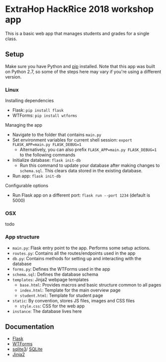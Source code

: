 # ExtraHop HackRice 2018 workshop app

This is a basic web app that manages students and grades for a single class.

## Setup
Make sure you have Python and [pip](https://pip.pypa.io/en/stable/installing/) installed. Note that this app was built on Python 2.7, so some of the steps here may vary if you're using a different version.

### Linux
Installing dependencies
- Flask: `pip install flask`    
- WTForms: `pip install wtforms` 

Managing the app
- Navigate to the folder that contains `main.py`
- Set environment variables for current shell session: `export FLASK_APP=main.py FLASK_DEBUG=1`
  - Alternatively, you can also prefix `FLASK_APP=main.py FLASK_DEBUG=1` to the following commands
- Initialize database: `flask init-db`
  - Run this command to update your database after making changes to `schema.sql`. This clears data stored in the existing database.
- Run app: `flask init-db`

Configurable options
- Run Flask app on a different port: `flask run --port 1234` (default is 5000)

### OSX
todo

### App structure
- `main.py`: Flask entry point to the app. Performs some setup actions.
- `routes.py`: Contains all the routes/endpoints used in the app
- `db.py`: Contains methods for setting up and interacting with the database
- `forms.py`: Defines the WTForms used in the app
- `schema.sql`: Defines the database schema
- `templates`: Jinja2 webpage templates
  -  `base.html`: Provides macros and basic structure common to all pages
  -  `index.html`: Template for the main overview page
  -  `student.html`: Template for student page
- `static`: By convention, stores JS files, images and CSS files
  - `style.css`: CSS for the web app 
- `instance`: The database lives here 

## Documentation
- [Flask](http://flask.pocoo.org/docs/1.0/)
- [WTForms](https://wtforms.readthedocs.io/en/stable/)
- [sqlite3](https://docs.python.org/2.7/library/sqlite3.html)/ [SQLite](https://www.sqlite.org/docs.html) 
- [Jinja2](http://jinja.pocoo.org/docs/2.10/)
